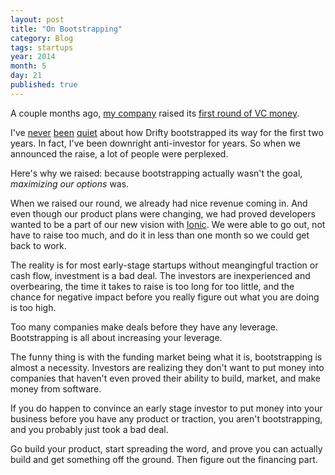 ```yaml
---
layout: post
title: "On Bootstrapping"
category: Blog
tags: startups
year: 2014
month: 5
day: 21
published: true
---
```


A couple months ago, [my company](http://drifty.com/) raised its [first round of VC money](http://techcrunch.com/2014/03/10/drifty-makers-of-the-ionic-mobile-framework-raise-1-million/).

I've [never](http://blog.drifty.com/2013/09/you-dont-get-our-bootstrapped-company/) [been](http://blog.codiqa.com/2012/03/from-yc-rejection-to-10000-users-in-1-month/) [quiet](http://blog.drifty.com/2013/04/bootstrapping-is-hacking/) about how Drifty bootstrapped its way for the first two years. In fact, I've been downright anti-investor for years. So when we announced the raise, a lot of people were perplexed.

Here's why we raised: because bootstrapping actually wasn't the goal, *maximizing our options* was.

When we raised our round, we already had nice revenue coming in. And even though our product plans were changing, we had proved developers wanted to be a part of our new vision with [Ionic](http://ionicframework.com/). We were able to go out, not have to raise too much, and do it in less than one month so we could get back to work.

The reality is for most early-stage startups without meangingful traction or cash flow, investment is a bad deal. The investors are inexperienced and overbearing, the time it takes to raise is too long for too little, and the chance for negative impact before you really figure out what you are doing is too high.

Too many companies make deals before they have any leverage. Bootstrapping is all about increasing your leverage.

The funny thing is with the funding market being what it is, bootstrapping is almost a necessity. Investors are realizing they don't want to put money into companies that haven't even proved their ability to build, market, and make money from software.

If you do happen to convince an early stage investor to put money into your business before you have any product or traction, you aren't bootstrapping, and you probably just took a bad deal.

Go build your product, start spreading the word, and prove you can actually build and get something off the ground. Then figure out the financing part.
